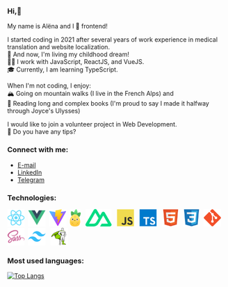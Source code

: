 ### Hi,👋
My name is Alёna and I 💖 frontend!<br>

I started coding in 2021 after several years of work experience in medical translation and website localization. <br> 
🎇 And now, I'm living my childhood dream!  <br>
👩‍💻 I work with JavaScript, ReactJS, and VueJS.  <br>
🎓 Currently, I am learning TypeScript. <br>

When I'm not coding, I enjoy: <br> 
🏔️ Going on mountain walks (I live in the French Alps) and <br>
📖 Reading long and complex books (I'm proud to say I made it halfway through Joyce's Ulysses) <br>

 I would like to join a volunteer project in Web Development. <br>
 💬 Do you have any tips?

### Connect with me:
- [E-mail]
- [LinkedIn]
- [Telegram]


### Technologies:
<div>
  <img src="https://github.com/devicons/devicon/blob/master/icons/react/react-original.svg" title="React" alt="React" width="40" height="40"/>&nbsp;
  <img src="https://github.com/devicons/devicon/blob/master/icons/vuejs/vuejs-original.svg" title="VueJS" alt="Vue" width="40" height="40"/>&nbsp;
  <img src="https://github.com/devicons/devicon/blob/master/icons/vitejs/vitejs-original.svg" title="ViteJS" alt="Vite" width="40" height="40"/>&nbsp;
  <img src="https://github.com/AlenaGM/AlenaGM/blob/main/pinia.png" title="Pinia" alt="Pinia" width="25" height="40"/> &nbsp;
  <img src="https://github.com/AlenaGM/AlenaGM/blob/main/nuxt.png" title="NuxtJS" alt="NuxtJS" height="40"/> &nbsp;
  <img src="https://github.com/devicons/devicon/blob/master/icons/javascript/javascript-original.svg" title="JavaScript" alt="JavaScript" width="40" height="40"/> &nbsp;
  <img src="https://github.com/devicons/devicon/blob/master/icons/typescript/typescript-original.svg" title="TypeScript" alt="TypeScript" width="40" height="40"/> &nbsp;
  <img src="https://github.com/devicons/devicon/blob/master/icons/html5/html5-original.svg" title="HTML5" alt="HTML" width="40" height="40"/>&nbsp;
  <img src="https://github.com/devicons/devicon/blob/master/icons/css3/css3-original.svg"  title="CSS3" alt="CSS" width="40" height="40"/>&nbsp;
 <img src="https://github.com/devicons/devicon/blob/master/icons/git/git-original.svg" title="Git" alt="Git" width="40" height="40"/> &nbsp;
  <img src="https://github.com/devicons/devicon/blob/master/icons/sass/sass-original.svg"  title="Sass" alt="Sass" width="40" height="40"/>&nbsp;
  <img src="https://github.com/devicons/devicon/blob/master/icons/tailwindcss/tailwindcss-original.svg" title="TailwindCSS" alt="TailwindCSS" width="40" height="40"/> &nbsp;
  <img src="https://github.com/AlenaGM/AlenaGM/blob/main/greensock.png" title="GSAP" alt="GSAP" width="40" height="40"/> &nbsp;
</div>


### Most used languages:
[![Top Langs](https://github-readme-stats.vercel.app/api/top-langs/?username=AlenaGM&layout=compact&hide_title=true)](https://github.com/anuraghazra/github-readme-stats)



[Telegram]: <https://t.me/alenagm>
[LinkedIn]: <https://www.linkedin.com/in/alena-guillaume/>
[E-mail]: <mailto: alena.guillaume@yahoo.com />
[My Portfolio]: <https://alenadev.netlify.app/>
